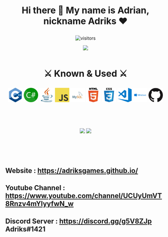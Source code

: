 # <p align="center">Hi there 👋 My name is Adrian, nickname Adriks ❤️</p>

<p align="center">
  <img src="https://komarev.com/ghpvc/?username=AdriksOwy" alt="visitors" />
</p>

<p align="center">
    <img src="https://github-profile-trophy.vercel.app/?username=AdriksOwy&theme=onedark">
</p>

<pre></pre>

# <p align="center">⚔️ Known & Used ⚔️</p>

<div align="center">
<a title="C++">
    <img width="45" src="https://raw.githubusercontent.com/github/explore/80688e429a7d4ef2fca1e82350fe8e3517d3494d/topics/cpp/cpp.png">
</a>
    
<a title="C#">
    <img width="45" src="https://raw.githubusercontent.com/github/explore/master/topics/csharp/csharp.png">
</a>

<a title="Java">
    <img width="45" src="https://raw.githubusercontent.com/github/explore/master/topics/java/java.png">
</a>

<a title="Javascript">
    <img width="45" src="https://raw.githubusercontent.com/github/explore/master/topics/javascript/javascript.png">
</a>

<a title="MYSQL">
    <img width="45" src="https://raw.githubusercontent.com/github/explore/master/topics/mysql/mysql.png">
</a>

<a title="HTML">
    <img width="45" src="https://raw.githubusercontent.com/github/explore/master/topics/html/html.png">
</a>

<a title="CSS">
    <img width="45" src="https://raw.githubusercontent.com/github/explore/master/topics/css/css.png">
</a>

<a title="VisualStudio-Code">
    <img width="45" src="https://raw.githubusercontent.com/github/explore/master/topics/visual-studio-code/visual-studio-code.png">
  </a>

<a title="windows">
    <img width="45" src="https://raw.githubusercontent.com/github/explore/master/topics/windows/windows.png">
</a>

<a title="github">
    <img width="45" src="https://raw.githubusercontent.com/github/explore/master/topics/github/github.png">
</a>
</div><br>

<pre></pre><br>

<p align="center">
  <img align="center" src="https://github-readme-stats.vercel.app/api?username=AdriksOwy&count_private=true&show_icons=true&theme=tokyonight" />
  <img align="center" src="https://github-readme-stats.vercel.app/api/top-langs/?username=AdriksOwy&layout=compact&theme=tokyonight" />
</p><br>

<pre></pre><br>

## Website : https://adriksgames.github.io/ <br>
## Youtube Channel : https://www.youtube.com/channel/UCUyUmVT8Rnzv4mYIyyfwN_w <br>
## Discord Server : https://discord.gg/g5V8ZJp Adriks#1421 <br>

<pre></pre>
